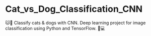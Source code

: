 # Cat_vs_Dog_Classification_CNN
🐱🐶 Classify cats &amp; dogs with CNN. Deep learning project for image classification using Python and TensorFlow. 📸💻

